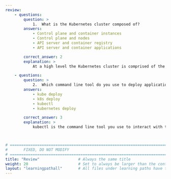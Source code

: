 ```yaml
---
review:
    - questions:
        question: >
            1.	What is the Kubernetes cluster composed of?
        answers:
            - Control plane and container instances
            - Control plane and nodes
            - API server and container registry
            - API server and container applications

        correct_answer: 2        
        explanation: >
            At a high level the Kubernetes cluster is comprised of the control plane and nodes.

    - questions:
        question: >
            2.	Which command line tool do you use to deploy applications to the Kubernetes cluster?
        answers:
            - kube deploy
            - k8s deploy
            - kubectl
            - kubernetes deploy

        correct_answer: 3
        explanation: >
            kubectl is the command line tool you use to interact with the Kubernetes API and, in particular, to deploy applications.



# ================================================================================
#       FIXED, DO NOT MODIFY
# ================================================================================
title: "Review"                 # Always the same title
weight: 20                      # Set to always be larger than the content in this path
layout: "learningpathall"       # All files under learning paths have this same wrapper
---
```

